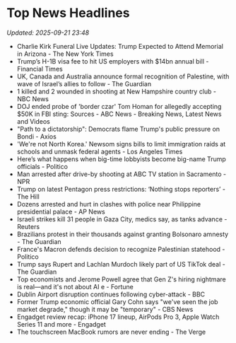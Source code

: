 # Top News Headlines

_Updated: 2025-09-21 23:48_

- Charlie Kirk Funeral Live Updates: Trump Expected to Attend Memorial in Arizona - The New York Times
- Trump’s H-1B visa fee to hit US employers with $14bn annual bill - Financial Times
- UK, Canada and Australia announce formal recognition of Palestine, with wave of Israel’s allies to follow - The Guardian
- 1 killed and 2 wounded in shooting at New Hampshire country club - NBC News
- DOJ ended probe of 'border czar' Tom Homan for allegedly accepting $50K in FBI sting: Sources - ABC News - Breaking News, Latest News and Videos
- "Path to a dictatorship": Democrats flame Trump's public pressure on Bondi - Axios
- 'We're not North Korea.' Newsom signs bills to limit immigration raids at schools and unmask federal agents - Los Angeles Times
- Here’s what happens when big-time lobbyists become big-name Trump officials - Politico
- Man arrested after drive-by shooting at ABC TV station in Sacramento - NPR
- Trump on latest Pentagon press restrictions: ‘Nothing stops reporters’ - The Hill
- Dozens arrested and hurt in clashes with police near Philippine presidential palace - AP News
- Israeli strikes kill 31 people in Gaza City, medics say, as tanks advance - Reuters
- Brazilians protest in their thousands against granting Bolsonaro amnesty - The Guardian
- France's Macron defends decision to recognize Palestinian statehood - Politico
- Trump says Rupert and Lachlan Murdoch likely part of US TikTok deal - The Guardian
- Top economists and Jerome Powell agree that Gen Z's hiring nightmare is real—and it's not about AI e - Fortune
- Dublin Airport disruption continues following cyber-attack - BBC
- Former Trump economic official Gary Cohn says "we've seen the job market degrade," though it may be "temporary" - CBS News
- Engadget review recap: iPhone 17 lineup, AirPods Pro 3, Apple Watch Series 11 and more - Engadget
- The touchscreen MacBook rumors are never ending - The Verge